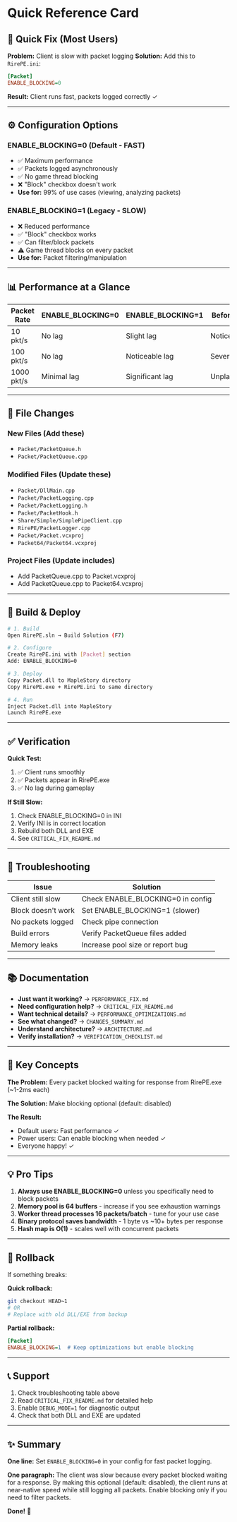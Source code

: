 # Quick Reference Card

## 🚀 Quick Fix (Most Users)

**Problem:** Client is slow with packet logging
**Solution:** Add this to `RirePE.ini`:

```ini
[Packet]
ENABLE_BLOCKING=0
```

**Result:** Client runs fast, packets logged correctly ✓

---

## ⚙️ Configuration Options

### ENABLE_BLOCKING=0 (Default - FAST)
- ✅ Maximum performance
- ✅ Packets logged asynchronously
- ✅ No game thread blocking
- ❌ "Block" checkbox doesn't work
- **Use for:** 99% of use cases (viewing, analyzing packets)

### ENABLE_BLOCKING=1 (Legacy - SLOW)
- ❌ Reduced performance
- ✅ "Block" checkbox works
- ✅ Can filter/block packets
- ⚠️ Game thread blocks on every packet
- **Use for:** Packet filtering/manipulation

---

## 📊 Performance at a Glance

| Packet Rate | ENABLE_BLOCKING=0 | ENABLE_BLOCKING=1 | Before Fix |
|-------------|-------------------|-------------------|------------|
| 10 pkt/s    | No lag            | Slight lag        | Noticeable |
| 100 pkt/s   | No lag            | Noticeable lag    | Severe lag |
| 1000 pkt/s  | Minimal lag       | Significant lag   | Unplayable |

---

## 📁 File Changes

### New Files (Add these)
- `Packet/PacketQueue.h`
- `Packet/PacketQueue.cpp`

### Modified Files (Update these)
- `Packet/DllMain.cpp`
- `Packet/PacketLogging.cpp`
- `Packet/PacketLogging.h`
- `Packet/PacketHook.h`
- `Share/Simple/SimplePipeClient.cpp`
- `RirePE/PacketLogger.cpp`
- `Packet/Packet.vcxproj`
- `Packet64/Packet64.vcxproj`

### Project Files (Update includes)
- Add PacketQueue.cpp to Packet.vcxproj
- Add PacketQueue.cpp to Packet64.vcxproj

---

## 🔧 Build & Deploy

```bash
# 1. Build
Open RirePE.sln → Build Solution (F7)

# 2. Configure
Create RirePE.ini with [Packet] section
Add: ENABLE_BLOCKING=0

# 3. Deploy
Copy Packet.dll to MapleStory directory
Copy RirePE.exe + RirePE.ini to same directory

# 4. Run
Inject Packet.dll into MapleStory
Launch RirePE.exe
```

---

## ✅ Verification

**Quick Test:**
1. ✅ Client runs smoothly
2. ✅ Packets appear in RirePE.exe
3. ✅ No lag during gameplay

**If Still Slow:**
1. Check ENABLE_BLOCKING=0 in INI
2. Verify INI is in correct location
3. Rebuild both DLL and EXE
4. See `CRITICAL_FIX_README.md`

---

## 🐛 Troubleshooting

| Issue | Solution |
|-------|----------|
| Client still slow | Check ENABLE_BLOCKING=0 in config |
| Block doesn't work | Set ENABLE_BLOCKING=1 (slower) |
| No packets logged | Check pipe connection |
| Build errors | Verify PacketQueue files added |
| Memory leaks | Increase pool size or report bug |

---

## 📚 Documentation

- **Just want it working?** → `PERFORMANCE_FIX.md`
- **Need configuration help?** → `CRITICAL_FIX_README.md`
- **Want technical details?** → `PERFORMANCE_OPTIMIZATIONS.md`
- **See what changed?** → `CHANGES_SUMMARY.md`
- **Understand architecture?** → `ARCHITECTURE.md`
- **Verify installation?** → `VERIFICATION_CHECKLIST.md`

---

## 🎯 Key Concepts

**The Problem:**
Every packet blocked waiting for response from RirePE.exe (~1-2ms each)

**The Solution:**
Make blocking optional (default: disabled)

**The Result:**
- Default users: Fast performance ✓
- Power users: Can enable blocking when needed ✓
- Everyone happy! ✓

---

## 💡 Pro Tips

1. **Always use ENABLE_BLOCKING=0** unless you specifically need to block packets
2. **Memory pool is 64 buffers** - increase if you see exhaustion warnings
3. **Worker thread processes 16 packets/batch** - tune for your use case
4. **Binary protocol saves bandwidth** - 1 byte vs ~10+ bytes per response
5. **Hash map is O(1)** - scales well with concurrent packets

---

## 🔄 Rollback

If something breaks:

**Quick rollback:**
```bash
git checkout HEAD~1
# OR
# Replace with old DLL/EXE from backup
```

**Partial rollback:**
```ini
[Packet]
ENABLE_BLOCKING=1  # Keep optimizations but enable blocking
```

---

## 📞 Support

1. Check troubleshooting table above
2. Read `CRITICAL_FIX_README.md` for detailed help
3. Enable `DEBUG_MODE=1` for diagnostic output
4. Check that both DLL and EXE are updated

---

## ✨ Summary

**One line:** Set `ENABLE_BLOCKING=0` in your config for fast packet logging.

**One paragraph:** The client was slow because every packet blocked waiting for a response. By making this optional (default: disabled), the client runs at near-native speed while still logging all packets. Enable blocking only if you need to filter packets.

**Done!** 🎉
